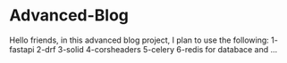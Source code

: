 # Advanced-Blog

Hello friends, in this advanced blog project, I plan to use the following:
1- fastapi
2-drf
3-solid
4-corsheaders
5-celery
6-redis for databace
and ...
